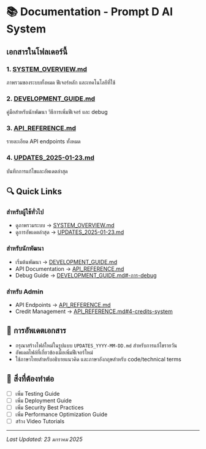 # 📚 Documentation - Prompt D AI System

## เอกสารในโฟลเดอร์นี้

### 1. [SYSTEM_OVERVIEW.md](./SYSTEM_OVERVIEW.md)
ภาพรวมของระบบทั้งหมด ฟีเจอร์หลัก และเทคโนโลยีที่ใช้

### 2. [DEVELOPMENT_GUIDE.md](./DEVELOPMENT_GUIDE.md)
คู่มือสำหรับนักพัฒนา วิธีการเพิ่มฟีเจอร์ และ debug

### 3. [API_REFERENCE.md](./API_REFERENCE.md)
รายละเอียด API endpoints ทั้งหมด

### 4. [UPDATES_2025-01-23.md](./UPDATES_2025-01-23.md)
บันทึกการแก้ไขและอัพเดตล่าสุด

## 🔍 Quick Links

### สำหรับผู้ใช้ทั่วไป
- ดูภาพรวมระบบ → [SYSTEM_OVERVIEW.md](./SYSTEM_OVERVIEW.md)
- ดูการอัพเดตล่าสุด → [UPDATES_2025-01-23.md](./UPDATES_2025-01-23.md)

### สำหรับนักพัฒนา
- เริ่มต้นพัฒนา → [DEVELOPMENT_GUIDE.md](./DEVELOPMENT_GUIDE.md)
- API Documentation → [API_REFERENCE.md](./API_REFERENCE.md)
- Debug Guide → [DEVELOPMENT_GUIDE.md#-การ-debug](./DEVELOPMENT_GUIDE.md#-การ-debug)

### สำหรับ Admin
- API Endpoints → [API_REFERENCE.md](./API_REFERENCE.md)
- Credit Management → [API_REFERENCE.md#4-credits-system](./API_REFERENCE.md#4-credits-system)

## 📝 การอัพเดตเอกสาร
- กรุณาสร้างไฟล์ใหม่ในรูปแบบ `UPDATES_YYYY-MM-DD.md` สำหรับการแก้ไขรายวัน
- อัพเดตไฟล์ที่เกี่ยวข้องเมื่อเพิ่มฟีเจอร์ใหม่
- ใช้ภาษาไทยสำหรับอธิบายแนวคิด และภาษาอังกฤษสำหรับ code/technical terms

## 🚧 สิ่งที่ต้องทำต่อ
- [ ] เพิ่ม Testing Guide
- [ ] เพิ่ม Deployment Guide
- [ ] เพิ่ม Security Best Practices
- [ ] เพิ่ม Performance Optimization Guide
- [ ] สร้าง Video Tutorials

---
*Last Updated: 23 มกราคม 2025*